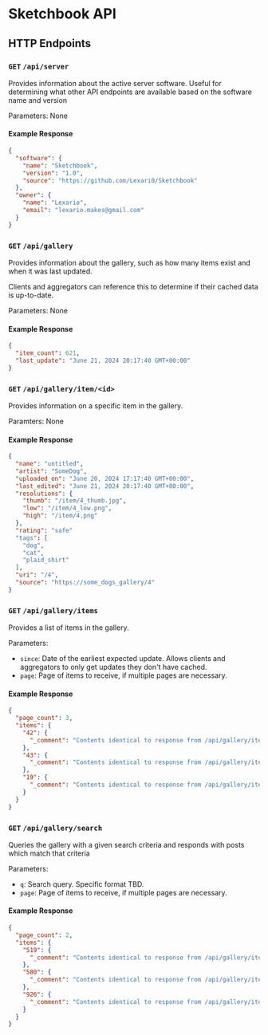 # Sketchbook API

## HTTP Endpoints

### `GET` `/api/server`

Provides information about the active server software. Useful for determining what other API endpoints are available based on the software name and version

Parameters: None

#### Example Response

```json
{
  "software": {
    "name": "Sketchbook",
    "version": "1.0",
    "source": "https://github.com/Lexari0/Sketchbook"
  },
  "owner": {
    "name": "Lexario",
    "email": "lexario.makes@gmail.com"
  }
}
```

### `GET` `/api/gallery`

Provides information about the gallery, such as how many items exist and when it was last updated.

Clients and aggregators can reference this to determine if their cached data is up-to-date.

Parameters: None

#### Example Response

```json
{
  "item_count": 621,
  "last_update": "June 21, 2024 20:17:40 GMT+00:00"
}
```

### `GET` `/api/gallery/item/<id>`

Provides information on a specific item in the gallery.

Paramters: None

#### Example Response

```json
{
  "name": "untitled",
  "artist": "SomeDog",
  "uploaded_on": "June 20, 2024 17:17:40 GMT+00:00",
  "last_edited": "June 21, 2024 20:17:40 GMT+00:00",
  "resolutions": {
    "thumb": "/item/4_thumb.jpg",
    "low": "/item/4_low.png",
    "high": "/item/4.png"
  },
  "rating": "safe"
  "tags": [
    "dog",
    "cat",
    "plaid_shirt"
  ],
  "uri": "/4",
  "source": "https://some_dogs_gallery/4"
}
```

### `GET` `/api/gallery/items`

Provides a list of items in the gallery.

Parameters:

- `since`: Date of the earliest expected update. Allows clients and aggregators to only get updates they don't have cached.
- `page`: Page of items to receive, if multiple pages are necessary.

#### Example Response

```json
{
  "page_count": 3,
  "items": {
    "42": {
      "_comment": "Contents identical to response from /api/gallery/item/42"
    },
    "43": {
      "_comment": "Contents identical to response from /api/gallery/item/43"
    },
    "19": {
      "_comment": "Contents identical to response from /api/gallery/item/19"
    }
  }
}
```

### `GET` `/api/gallery/search`

Queries the gallery with a given search criteria and responds with posts which match that criteria

Parameters:

- `q`: Search query. Specific format TBD.
- `page`: Page of items to receive, if multiple pages are necessary.

#### Example Response

```json
{
  "page_count": 2,
  "items": {
    "519": {
      "_comment": "Contents identical to response from /api/gallery/item/519"
    },
    "580": {
      "_comment": "Contents identical to response from /api/gallery/item/580"
    },
    "926": {
      "_comment": "Contents identical to response from /api/gallery/item/926"
    }
  }
}
```
